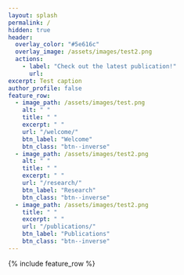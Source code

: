 ```yaml
---
layout: splash
permalink: /
hidden: true
header:
  overlay_color: "#5e616c"
  overlay_image: /assets/images/test2.png
  actions:
    - label: "Check out the latest publication!"
      url:
excerpt: Test caption
author_profile: false
feature_row:
  - image_path: /assets/images/test.png
    alt: " "
    title: " "
    excerpt: " "
    url: "/welcome/"
    btn_label: "Welcome"
    btn_class: "btn--inverse"
  - image_path: /assets/images/test2.png
    alt: " "
    title: " "
    excerpt: " "
    url: "/research/"
    btn_label: "Research"
    btn_class: "btn--inverse"
  - image_path: /assets/images/test2.png
    title: " "
    excerpt: " "
    url: "/publications/"
    btn_label: "Publications"
    btn_class: "btn--inverse"
---
```


{% include feature_row %}
